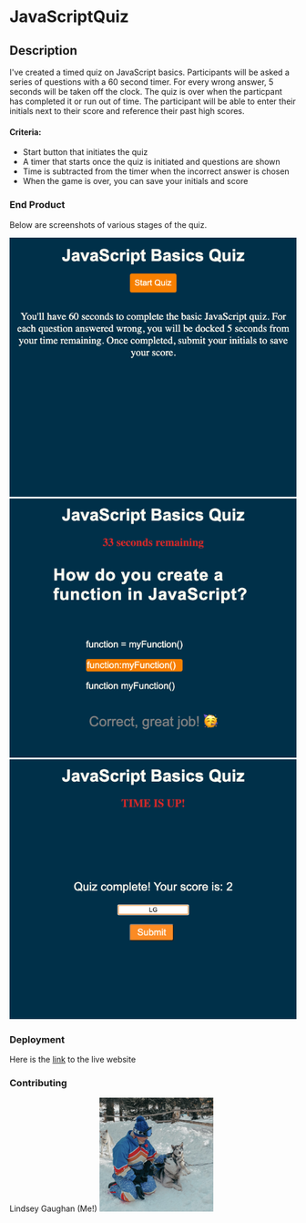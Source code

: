 # JavaScriptQuiz

## Description

I've created a timed quiz on JavaScript basics. Participants will be asked a series of questions with a 60 second timer. For every wrong answer, 5 seconds will be taken off the clock. The quiz is over when the particpant has completed it or run out of time. The participant will be able to enter their initials next to their score and reference their past high scores. 

#### Criteria:

* Start button that initiates the quiz
* A timer that starts once the quiz is initiated and questions are shown
* Time is subtracted from the timer when the incorrect answer is chosen
* When the game is over, you can save your initials and score


### End Product 
Below are screenshots of various stages of the quiz.


<!-- screenshots -->
![screenshot1 of JS quiz](Assets/screenshot1.png)
![screenshot1 of JS quiz](Assets/screenshot2.png)
![screenshot1 of JS quiz](Assets/screenshot3.png)

<!-- link -->
### Deployment
Here is the [link](https://gaughanln.github.io/password-generator/) to the live website

### Contributing
Lindsey Gaughan (Me!)
<img src="./Assets/gaughanln.jpg" alt="Lindsey Gaughan - Me!" style="height:200px;" /> 